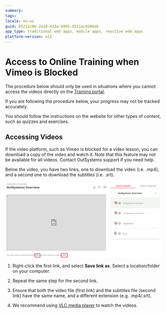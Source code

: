 ```yaml
---
summary:
tags:
locale: en-us
guid: b5211c0e-2a18-413a-b995-d511ac8586eb
app_type: traditional web apps, mobile apps, reactive web apps
platform-version: o11
---
```


# Access to Online Training when Vimeo is Blocked

The procedure below should only be used in situations where you cannot access the videos directly on the [Training portal](https://www.outsystems.com/training).

If you are following the procedure below, your progress may not be tracked accurately.

You should follow the instructions on the website for other types of content, such as quizzes and exercises.

## Accessing Videos

If the video platform, such as Vimeo is blocked for a video lesson, you can download a copy of the video and watch it. Note that this feature may not be available for all videos. Contact OutSystems support if you need help.

Below the video, you have two links, one to download the video (i.e. .mp4), and a second one to download the subtitles (i.e. .srt).

![Video Blocked](images/online-training-offline-access-1.png)

1. Right-click the first link, and select **Save link as**. Select a location/folder on your computer.

1. Repeat the same step for the second link.

1. Ensure that both the video file (first link) and the subtitles file (second link) have the same name, and a different extension (e.g. .mp4/.srt).

1. We recommend using [VLC media player](https://www.videolan.org/) to watch the videos.
